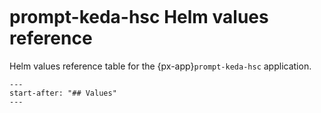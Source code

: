 ```{px-app-values} prompt-keda-hsc
```

# prompt-keda-hsc Helm values reference

Helm values reference table for the {px-app}`prompt-keda-hsc` application.

```{include} ../../../applications/prompt-keda-hsc/README.md
---
start-after: "## Values"
---
```